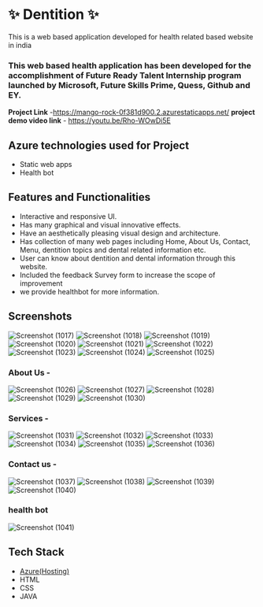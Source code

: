 # ✨  Dentition ✨

This is a web based application developed for health related based website in india

### This web based health application has been developed for the accomplishment of Future Ready Talent Internship program launched by Microsoft, Future Skills Prime, Quess, Github and EY.


**Project Link** -https://mango-rock-0f381d900.2.azurestaticapps.net/
**project demo video link** - https://youtu.be/Rho-WOwDi5E

## Azure technologies used for Project

- Static web apps
- Health bot

## Features and Functionalities 

- Interactive and responsive UI.
- Has many graphical and visual innovative effects.
- Have an aesthetically pleasing visual design and architecture.
- Has collection of many web pages including Home, About Us, Contact, Menu, dentition topics and dental related information etc.
- User can know about dentition and dental information through this website.
- Included the feedback Survey form to increase the scope of improvement 
- we provide healthbot for more information.

## Screenshots
![Screenshot (1017)](https://user-images.githubusercontent.com/119918127/208700049-3a02ff3a-d6d3-412d-af7c-3abb63914e4d.png)
![Screenshot (1018)](https://user-images.githubusercontent.com/119918127/208700073-4da8ad53-06df-4c41-80d3-6c76c60e6927.png)
![Screenshot (1019)](https://user-images.githubusercontent.com/119918127/208700083-f0c898d3-5b55-4093-a3e7-ea523ebee303.png)
![Screenshot (1020)](https://user-images.githubusercontent.com/119918127/208700088-1d543b6b-b5eb-43ea-805c-303ed79338ba.png)
![Screenshot (1021)](https://user-images.githubusercontent.com/119918127/208700100-0995b5fd-9f82-4aa4-8d4b-d1db132452ee.png)
![Screenshot (1022)](https://user-images.githubusercontent.com/119918127/208700112-d9cf8bbc-291f-4a54-80e5-d5559c48c959.png)
![Screenshot (1023)](https://user-images.githubusercontent.com/119918127/208700123-78b4591d-7144-4231-a3b3-25de16a73f18.png)
![Screenshot (1024)](https://user-images.githubusercontent.com/119918127/208700131-51986dbd-6772-46b4-86a4-9ed2e208edd2.png)
![Screenshot (1025)](https://user-images.githubusercontent.com/119918127/208700140-873cf8f2-d85c-4a32-aa2a-35d3856a5aa6.png)

### About Us -
![Screenshot (1026)](https://user-images.githubusercontent.com/119918127/208700538-7f90731b-64f2-44c0-9ca7-e3222a5702b4.png)
![Screenshot (1027)](https://user-images.githubusercontent.com/119918127/208700563-37aef57b-f865-4c54-b979-042a1fddea60.png)
![Screenshot (1028)](https://user-images.githubusercontent.com/119918127/208700576-bc486173-079e-4897-8515-7a538dd94da4.png)
![Screenshot (1029)](https://user-images.githubusercontent.com/119918127/208700582-97a60b77-437b-4c6c-b1af-f44cd67dd247.png)
![Screenshot (1030)](https://user-images.githubusercontent.com/119918127/208700593-51cc5975-33e5-4c89-b208-5c3b35435464.png)

### Services -
![Screenshot (1031)](https://user-images.githubusercontent.com/119918127/208700940-2e3a7e12-1530-4e88-bf35-9a7990fdea02.png)
![Screenshot (1032)](https://user-images.githubusercontent.com/119918127/208700965-c25f8728-0de3-4a01-b711-8c1a98c83c1e.png)
![Screenshot (1033)](https://user-images.githubusercontent.com/119918127/208700973-e9a83edd-7ba1-4b5b-8c83-410ab5fcf9cc.png)
![Screenshot (1034)](https://user-images.githubusercontent.com/119918127/208700993-a38cc365-c098-4e0a-b4b5-b6da54f61287.png)
![Screenshot (1035)](https://user-images.githubusercontent.com/119918127/208700998-3ebb4d6a-0bb0-4990-9bd1-f256ad4454b8.png)
![Screenshot (1036)](https://user-images.githubusercontent.com/119918127/208701010-b6bb38a9-eaef-475e-95ac-cc579d276d86.png)

### Contact us -
![Screenshot (1037)](https://user-images.githubusercontent.com/119918127/208701331-40e9414a-91ab-4655-92cd-3bab9e37c550.png)
![Screenshot (1038)](https://user-images.githubusercontent.com/119918127/208701357-aa8c1304-39ae-4732-acb7-e2e7df2cea7f.png)
![Screenshot (1039)](https://user-images.githubusercontent.com/119918127/208701361-b1797f36-1874-4381-b9eb-657053db55e1.png)
![Screenshot (1040)](https://user-images.githubusercontent.com/119918127/208701365-af34b2ac-e8fb-4b43-9b12-758c44b6dab4.png)

### health bot
![Screenshot (1041)](https://user-images.githubusercontent.com/119918127/208701603-647b8058-0284-40c1-8a49-268982f96553.png)

## Tech Stack 

- [Azure(Hosting)](https://azure.microsoft.com/en-in/features/azure-portal/)
- HTML
- CSS
- JAVA

